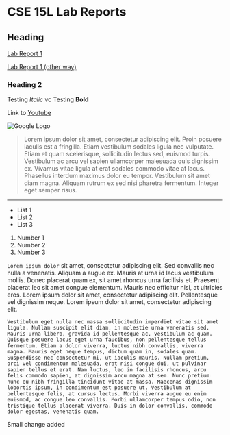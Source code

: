 # CSE 15L Lab Reports
## Heading
[Lab Report 1](lab-report-1-week-2.html)

[Lab Report 1 (other way)](https://<your-username>.github.io/<your-lab-reports-repo>/lab-report-1-week-2.html)

### Heading 2
Testing *Italic* vc Testing **Bold**

Link to [Youtube](https://www.youtube.com/)

![Google Logo](https://upload.wikimedia.org/wikipedia/commons/thumb/7/77/Google_Images_2015_logo.svg/2880px-Google_Images_2015_logo.svg.png)
> Lorem ipsum dolor sit amet, consectetur adipiscing elit. Proin posuere iaculis est a fringilla. Etiam vestibulum sodales ligula nec vulputate. Etiam et quam scelerisque, sollicitudin lectus sed, euismod turpis. Vestibulum ac arcu vel sapien ullamcorper malesuada quis dignissim ex. Vivamus vitae ligula at erat sodales commodo vitae at lacus. Phasellus interdum maximus dolor eu tempor. Vestibulum sit amet diam magna. Aliquam rutrum ex sed nisi pharetra fermentum. Integer eget semper risus.
___
* List 1
* List 2
* List 3

1. Number 1
2. Number 2
3. Number 3



`Lorem ipsum dolor` sit amet, consectetur adipiscing elit. Sed convallis nec nulla a venenatis. Aliquam a augue ex. Mauris at urna id lacus vestibulum mollis. Donec placerat quam ex, sit amet rhoncus urna facilisis et. Praesent placerat leo sit amet congue elementum. Mauris nec efficitur nisi, at ultricies eros. Lorem ipsum dolor sit amet, consectetur adipiscing elit. Pellentesque vel dignissim neque. Lorem ipsum dolor sit amet, consectetur adipiscing elit.
```
Vestibulum eget nulla nec massa sollicitudin imperdiet vitae sit amet ligula. Nullam suscipit elit diam, in molestie urna venenatis sed. Mauris urna libero, gravida id pellentesque ac, vestibulum ac quam. Quisque posuere lacus eget urna faucibus, non pellentesque tellus fermentum. Etiam a dolor viverra, luctus nibh convallis, viverra magna. Mauris eget neque tempus, dictum quam in, sodales quam. Suspendisse nec consectetur mi, ut iaculis mauris. Nullam pretium, orci vel condimentum malesuada, erat nisi congue dui, ut pulvinar sapien tellus et erat. Nam luctus, leo in facilisis rhoncus, arcu felis commodo sapien, at dignissim arcu magna at sem. Nunc pretium nunc eu nibh fringilla tincidunt vitae at massa. Maecenas dignissim lobortis ipsum, in condimentum est posuere ut. Vestibulum at pellentesque felis, at cursus lectus. Morbi viverra augue eu enim euismod, ac congue leo convallis. Morbi ullamcorper tempus odio, non tristique tellus placerat viverra. Duis in dolor convallis, commodo dolor egestas, venenatis quam.
```
Small change added